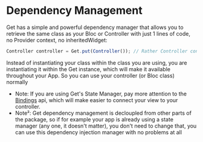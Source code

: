 

# Dependency Management

Get has a simple and powerful dependency manager that allows you to retrieve the same class as your Bloc or Controller with just 1 lines of code, no Provider context, no inheritedWidget:

```js
Controller controller = Get.put(Controller()); // Rather Controller controller = Controller();
```

Instead of instantiating your class within the class you are using, you are instantiating it within the Get instance, which will make it available throughout your App.
So you can use your controller (or Bloc class) normally

- Note: If you are using Get's State Manager, pay more attention to the [Bindings](#bindings) api, which will make easier to connect your view to your controller.
- Note²: Get dependency management is decloupled from other parts of the package, so if for example your app is already using a state manager (any one, it doesn't matter), you don't need to change that, you can use this dependency injection manager with no problems at all



